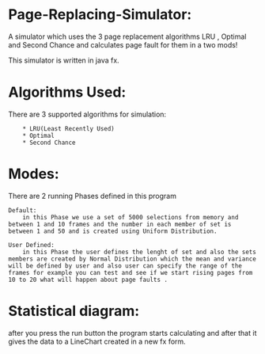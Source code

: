 # Page-Replacing-Simulator:
A simulator which uses the 3 page replacement algorithms LRU , Optimal and Second Chance and calculates page fault for them in a two mods!

This simulator is written in java fx.

# Algorithms Used:

There are 3 supported algorithms for simulation:

		* LRU(Least Recently Used)
		* Optimal
		* Second Chance

# Modes:

There are 2 running Phases defined in this program 
		
	Default: 
		in this Phase we use a set of 5000 selections from memory and between 1 and 10 frames and the number in each member of set is between 1 and 50 and is created using Uniform Distribution.
	
	User Defined:
		in this Phase the user defines the lenght of set and also the sets members are created by Normal Distribution which the mean and variance will be defined by user and also user can specify the range of the frames for example you can test and see if we start rising pages from 10 to 20 what will happen about page faults .

# Statistical diagram:

after you press the run button the program starts calculating and after that it gives the data to a LineChart created in a new fx form.


